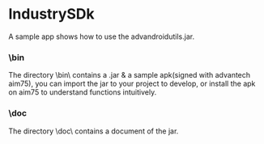 # IndustrySDk
A sample app shows how to use the advandroidutils.jar.

### \bin
The directory \bin\ contains a .jar & a sample apk(signed with advantech aim75), you can import the jar to your project to develop, or install the apk on aim75 to understand functions intuitively.  

### \doc
The directory \doc\ contains a document of the jar.
